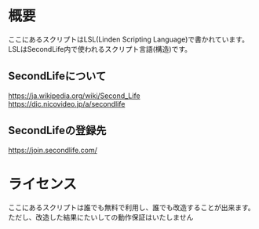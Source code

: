 # 概要
ここにあるスクリプトはLSL(Linden Scripting Language)で書かれています。
LSLはSecondLife内で使われるスクリプト言語(構造)です。

## SecondLifeについて
https://ja.wikipedia.org/wiki/Second_Life
https://dic.nicovideo.jp/a/secondlife

## SecondLifeの登録先
https://join.secondlife.com/

# ライセンス
ここにあるスクリプトは誰でも無料で利用し、誰でも改造することが出来ます。
ただし、改造した結果にたいしての動作保証はいたしません